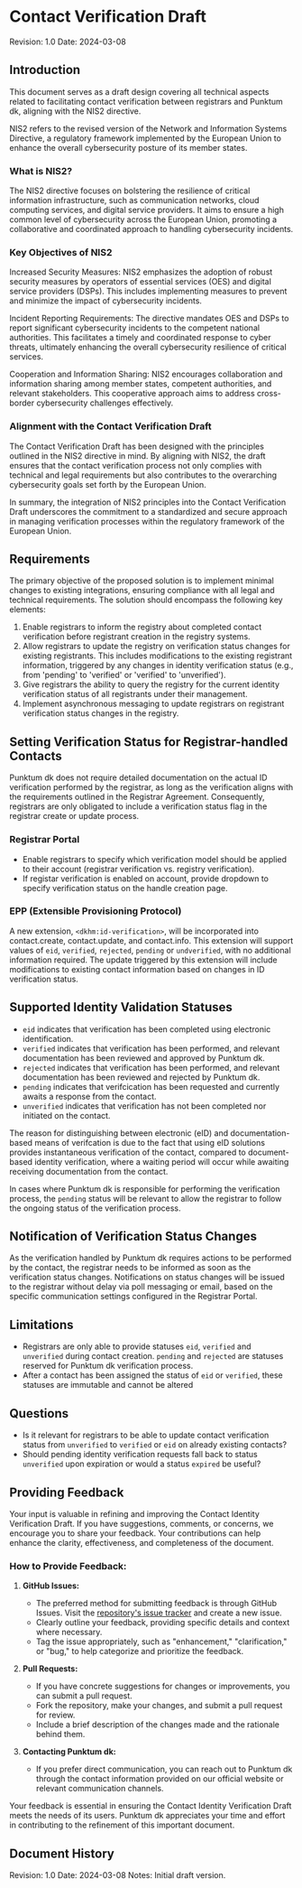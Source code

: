 # Contact Verification Draft

Revision: 1.0
Date: 2024-03-08

## Introduction
This document serves as a draft design covering all technical aspects related to facilitating contact verification between registrars and Punktum dk, aligning with the NIS2 directive.

NIS2 refers to the revised version of the Network and Information Systems Directive, a regulatory framework implemented by the European Union to enhance the overall cybersecurity posture of its member states.

### What is NIS2?
The NIS2 directive focuses on bolstering the resilience of critical information infrastructure, such as communication networks, cloud computing services, and digital service providers. It aims to ensure a high common level of cybersecurity across the European Union, promoting a collaborative and coordinated approach to handling cybersecurity incidents.

### Key Objectives of NIS2
Increased Security Measures:
NIS2 emphasizes the adoption of robust security measures by operators of essential services (OES) and digital service providers (DSPs). This includes implementing measures to prevent and minimize the impact of cybersecurity incidents.

Incident Reporting Requirements:
The directive mandates OES and DSPs to report significant cybersecurity incidents to the competent national authorities. This facilitates a timely and coordinated response to cyber threats, ultimately enhancing the overall cybersecurity resilience of critical services.

Cooperation and Information Sharing:
NIS2 encourages collaboration and information sharing among member states, competent authorities, and relevant stakeholders. This cooperative approach aims to address cross-border cybersecurity challenges effectively.

### Alignment with the Contact Verification Draft
The Contact Verification Draft has been designed with the principles outlined in the NIS2 directive in mind. By aligning with NIS2, the draft ensures that the contact verification process not only complies with technical and legal requirements but also contributes to the overarching cybersecurity goals set forth by the European Union.

In summary, the integration of NIS2 principles into the Contact Verification Draft underscores the commitment to a standardized and secure approach in managing verification processes within the regulatory framework of the European Union.

## Requirements
The primary objective of the proposed solution is to implement minimal changes to existing integrations, ensuring compliance with all legal and technical requirements. The solution should encompass the following key elements:

1. Enable registrars to inform the registry about completed contact verification before registrant creation in the registry systems.
2. Allow registrars to update the registry on verification status changes for existing registrants. This includes modifications to the existing registrant information, triggered by any changes in identity verification status (e.g., from 'pending' to 'verified' or 'verified' to 'unverified').
3. Give registrars the ability to query the registry for the current identity verification status of all registrants under their management.
4. Implement asynchronous messaging to update registrars on registrant verification status changes in the registry.

## Setting Verification Status for Registrar-handled Contacts
Punktum dk does not require detailed documentation on the actual ID verification performed by the registrar, as long as the verification aligns with the requirements outlined in the Registrar Agreement. Consequently, registrars are only obligated to include a verification status flag in the registrar create or update process.

### Registrar Portal

- Enable registrars to specify which verification model should be applied to their account (registrar verification vs. registry verification).
- If registar verification is enabled on account, provide dropdown to specify verification status on the handle creation page.

### EPP (Extensible Provisioning Protocol)
A new extension, `<dkhm:id-verification>`, will be incorporated into contact.create, contact.update, and contact.info. This extension will support values of `eid`, `verified`, `rejected`, `pending` or `undverified`, with no additional information required. The update triggered by this extension will include modifications to existing contact information based on changes in ID verification status.

## Supported Identity Validation Statuses

- `eid` indicates that verification has been completed using electronic identification.
- `verified` indicates that verification has been performed, and relevant documentation has been reviewed and approved by Punktum dk.
- `rejected` indicates that verification has been performed, and relevant documentation has been reviewed and rejected by Punktum dk.
- `pending` indicates that verifcication has been requested and currently awaits a response from the contact.
- `unverified` indicates that verification has not been completed nor initiated on the contact.

The reason for distinguishing between electronic (eID) and documentation-based means of verifcation is due to the fact that using eID solutions provides instantaneous verification of the contact, compared to document-based identity verification, where a waiting period will occur while awaiting receiving documentation from the contact.

In cases where Punktum dk is responsible for performing the verification process, the `pending` status will be relevant to allow the registrar to follow the ongoing status of the verification process.

## Notification of Verification Status Changes
As the verification handled by Punktum dk requires actions to be performed by the contact, the registrar needs to be informed as soon as the verification status changes. Notifications on status changes will be issued to the registrar without delay via poll messaging or email, based on the specific communication settings configured in the Registrar Portal.

## Limitations

* Registrars are only able to provide statuses `eid`, `verified` and `unverified` during contact creation. `pending` and `rejected` are statuses reserved for Punktum dk verification process.
* After a contact has been assigned the status of `eid` or `verified`, these statuses are immutable and cannot be altered

## Questions

* Is it relevant for registrars to be able to update contact verification status from `unverified` to `verified` or `eid` on already existing contacts?
* Should pending identity verification requests fall back to status `unverified` upon expiration or would a status `expired` be useful?

## Providing Feedback
Your input is valuable in refining and improving the Contact Identity Verification Draft. If you have suggestions, comments, or concerns, we encourage you to share your feedback. Your contributions can help enhance the clarity, effectiveness, and completeness of the document.

### How to Provide Feedback:

1. **GitHub Issues:**
   - The preferred method for submitting feedback is through GitHub Issues. Visit the [repository's issue tracker](https://github.com/Punktum-dk/epp-service-specification/issues) and create a new issue.
   - Clearly outline your feedback, providing specific details and context where necessary.
   - Tag the issue appropriately, such as "enhancement," "clarification," or "bug," to help categorize and prioritize the feedback.

2. **Pull Requests:**
   - If you have concrete suggestions for changes or improvements, you can submit a pull request.
   - Fork the repository, make your changes, and submit a pull request for review.
   - Include a brief description of the changes made and the rationale behind them.

3. **Contacting Punktum dk:**
   - If you prefer direct communication, you can reach out to Punktum dk through the contact information provided on our official website or relevant communication channels.

Your feedback is essential in ensuring the Contact Identity Verification Draft meets the needs of its users. Punktum dk appreciates your time and effort in contributing to the refinement of this important document.

## Document History
Revision: 1.0
Date: 2024-03-08
Notes: Initial draft version.
